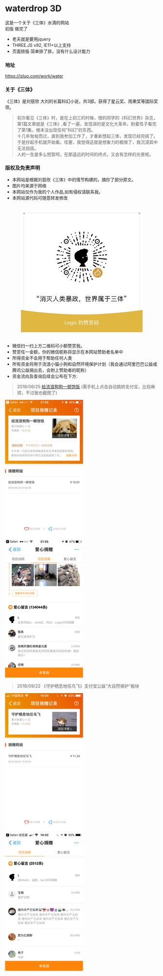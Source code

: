 # waterdrop 3D

这是一个关于《三体》水滴的网站<br/>
初版 做完了

* 老夫就是要用jquery
* THREE.JS v92, IE11+以上支持
* 页面排版 简单排了排，没有什么设计能力

### 地址
https://isluo.com/work/water

### 关于《三体》
《三体》是刘慈欣 大刘的长篇科幻小说，共3部。获得了星云奖、雨果奖等国际奖项。

> 初次看见《三体》时，是在上初三的时候，借的同学的《科幻世界》杂志，第1篇文章就是《三体》,看了一遍，发现讲的是文化大革命，耐着性子看完了第1集，根本没出现任何"科幻"的东西。<br/>
> 十几年匆匆而过，直到我参加工作了，才重新想起三体，发现已经完结了。于是抄起手机就开始看。哇塞，我觉得这就是想象力的极限了，我沉浸其中无法自拔。<br/>
> 人的一生是多么短暂呵，在那遥远的时间的终点，又会有怎样的光景呢。

### 版权及免责声明
* 本网站是根据刘慈欣《三体》中的情节构建的，摘抄了部分原文。<br/>
* 图片均来源于网络<br/>
* 本网站仅作为我的个人作品,如有侵权请联系我。<br/>
* 本网站源代码可随意转发修改
<br/>

<div align=center>
<img src="libs/imgs/up.jpg" width="400" />
</div>
<br/>

* 微信扫一扫上方二维码可小额赞赏我。
* 赞赏任一金额，你的微信昵称将显示在本网站赞助者名单中
* 所得资金不会用于帮助任何人类
* 所有资金将用于流浪小猫小狗和自然环境保护计划（我会通过阿里巴巴公益或腾讯公益捐出去，会附上赞助者的昵称）
* 资金流向及查询后续会公布在下方:

> 2018/06/25 <a href="https://ds.alipay.com/?scheme=alipays%3A%2F%2Fplatformapi%2Fstartapp%3FappId%3D10000009%26url%3D%252Fwww%252Ffeedback.htm%253FdonateId%253D2017082413435248543%2526__from__%253Dshare" target="_blank">给流浪狗狗一顿饱饭</a> (需手机上点击自动跳转支付宝，比较麻烦，不过我也截图了)

<img src="assets/b.jpg">  <img src="assets/c.jpg">

> 2018/09/22 《守护栖息地任鸟飞》支付宝公益“大自然保护”板块

<img src="assets/2-1.png">  <img src="assets/2-0.png">
